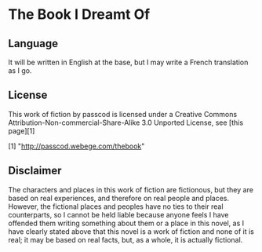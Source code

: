 The Book I Dreamt Of
====================

Language
--------

It will be written in English at the base, but I may write a French translation as I go.

License
-------

This work of fiction by passcod is licensed under a
Creative Commons Attribution-Non-commercial-Share-Alike 3.0 Unported License, see [this page][1]

[1] "http://passcod.webege.com/thebook"

Disclaimer
----------

The characters and places in this work of fiction are fictionous, but they are based on real
experiences, and therefore on real people and places. However, the fictional places and peoples
have no ties to their real counterparts, so I cannot be held liable because anyone feels I have
offended them writing something about them or a place in this novel, as I have clearly stated
above that this novel is a work of fiction and none of it is real; it may be based on real facts,
but, as a whole, it is actually fictional.
